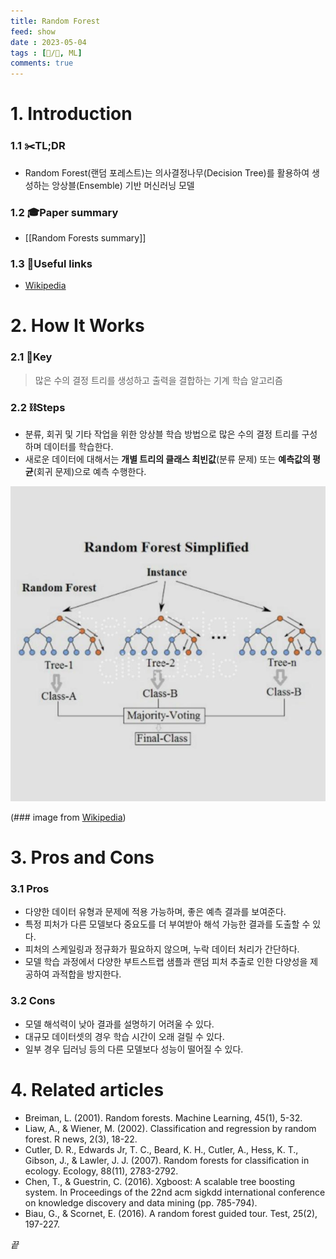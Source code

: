 ```yaml
---
title: Random Forest
feed: show
date : 2023-05-04
tags : [📝️/🌲️, ML]
comments: true
---
```


# 1. Introduction
### 1.1 ✂️TL;DR
- Random Forest(랜덤 포레스트)는 의사결정나무(Decision Tree)를 활용하여 생성하는 앙상블(Ensemble) 기반 머신러닝 모델

### 1.2 🎓Paper summary
- [[Random Forests summary]]

### 1.3 🔗Useful links
- [Wikipedia](https://en.wikipedia.org/wiki/Random_forest)

# 2. How It Works
### 2.1 🔑Key 

> 많은 수의 결정 트리를 생성하고 출력을 결합하는 기계 학습 알고리즘

### 2.2 ⛓️Steps 
- 분류, 회귀 및 기타 작업을 위한 앙상블 학습 방법으로 많은 수의 결정 트리를 구성하며 데이터를 학습한다.
- 새로운 데이터에 대해서는 **개별 트리의 클래스 최빈값**(분류 문제) 또는 **예측값의 평균**(회귀 문제)으로 예측 수행한다.

![](/attachments/Pasted_image_20230504074503_watermarked.jpeg)

(\### image from [Wikipedia](https://en.wikipedia.org/wiki/Random_forest))

# 3. Pros and Cons
### 3.1 Pros
- 다양한 데이터 유형과 문제에 적용 가능하며, 좋은 예측 결과를 보여준다.
- 특정 피처가 다른 모델보다 중요도를 더 부여받아 해석 가능한 결과를 도출할 수 있다.
- 피처의 스케일링과 정규화가 필요하지 않으며, 누락 데이터 처리가 간단하다.
- 모델 학습 과정에서 다양한 부트스트랩 샘플과 랜덤 피처 추출로 인한 다양성을 제공하여 과적합을 방지한다.

### 3.2 Cons
- 모델 해석력이 낮아 결과를 설명하기 어려울 수 있다.
- 대규모 데이터셋의 경우 학습 시간이 오래 걸릴 수 있다.
- 일부 경우 딥러닝 등의 다른 모델보다 성능이 떨어질 수 있다.

# 4. Related articles
- Breiman, L. (2001). Random forests. Machine Learning, 45(1), 5-32.
- Liaw, A., & Wiener, M. (2002). Classification and regression by random forest. R news, 2(3), 18-22.
- Cutler, D. R., Edwards Jr, T. C., Beard, K. H., Cutler, A., Hess, K. T., Gibson, J., & Lawler, J. J. (2007). Random forests for classification in ecology. Ecology, 88(11), 2783-2792.
- Chen, T., & Guestrin, C. (2016). Xgboost: A scalable tree boosting system. In Proceedings of the 22nd acm sigkdd international conference on knowledge discovery and data mining (pp. 785-794).
- Biau, G., & Scornet, E. (2016). A random forest guided tour. Test, 25(2), 197-227.


_끝_